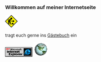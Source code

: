 ### Willkommen auf meiner Internetseite

![](ani-construction.gif)

tragt euch gerne ins [Gästebuch](https://github.com/chk1/chk1/issues) ein

![](iexplorer.gif)
![](explorer_globe.gif)


<!--
**chk1/chk1** is a ✨ _special_ ✨ repository because its `README.md` (this file) appears on your GitHub profile.

Here are some ideas to get you started:

- 🔭 I’m currently working on ...
- 🌱 I’m currently learning ...
- 👯 I’m looking to collaborate on ...
- 🤔 I’m looking for help with ...
- 💬 Ask me about ...
- 📫 How to reach me: ...
- 😄 Pronouns: ...
- ⚡ Fun fact: ...
-->
